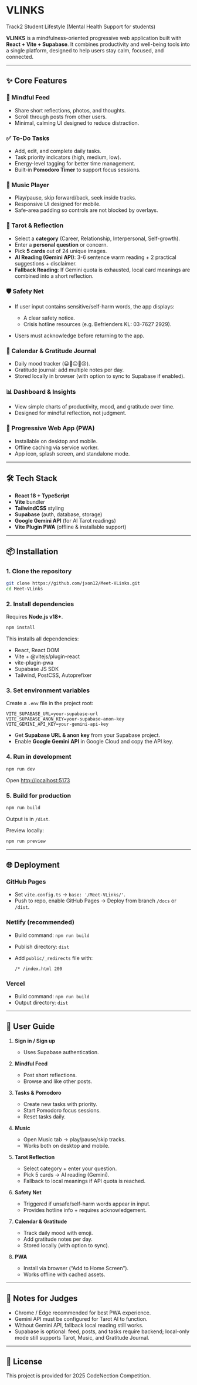 # VLINKS 
Track2 Student Lifestyle (Mental Health Support for students)

**VLINKS** is a mindfulness-oriented progressive web application built with **React + Vite + Supabase**.
It combines productivity and well-being tools into a single platform, designed to help users stay calm, focused, and connected.

---

## ✨ Core Features

### 📰 Mindful Feed

* Share short reflections, photos, and thoughts.
* Scroll through posts from other users.
* Minimal, calming UI designed to reduce distraction.

### ✅ To-Do Tasks

* Add, edit, and complete daily tasks.
* Task priority indicators (high, medium, low).
* Energy-level tagging for better time management.
* Built-in **Pomodoro Timer** to support focus sessions.

### 🎵 Music Player

* Play/pause, skip forward/back, seek inside tracks.
* Responsive UI designed for mobile.
* Safe-area padding so controls are not blocked by overlays.

### 🔮 Tarot & Reflection

* Select a **category** (Career, Relationship, Interpersonal, Self-growth).
* Enter a **personal question** or concern.
* Pick **5 cards** out of 24 unique images.
* **AI Reading (Gemini API)**: 3-6 sentence warm reading + 2 practical suggestions + disclaimer.
* **Fallback Reading**: If Gemini quota is exhausted, local card meanings are combined into a short reflection.

### 🛡️ Safety Net

* If user input contains sensitive/self-harm words, the app displays:

  * A clear safety notice.
  * Crisis hotline resources (e.g. Befrienders KL: 03-7627 2929).
* Users must acknowledge before returning to the app.

### 📅 Calendar & Gratitude Journal

* Daily mood tracker (😀🙂😐🙁😢).
* Gratitude journal: add multiple notes per day.
* Stored locally in browser (with option to sync to Supabase if enabled).

### 📊 Dashboard & Insights

* View simple charts of productivity, mood, and gratitude over time.
* Designed for mindful reflection, not judgment.

### 📱 Progressive Web App (PWA)

* Installable on desktop and mobile.
* Offline caching via service worker.
* App icon, splash screen, and standalone mode.

---

## 🛠️ Tech Stack

* **React 18 + TypeScript**
* **Vite** bundler
* **TailwindCSS** styling
* **Supabase** (auth, database, storage)
* **Google Gemini API** (for AI Tarot readings)
* **Vite Plugin PWA** (offline & installable support)

---

## 📦 Installation

### 1. Clone the repository

```bash
git clone https://github.com/jxon12/Meet-VLinks.git
cd Meet-VLinks
```

### 2. Install dependencies

Requires **Node.js v18+**.

```bash
npm install
```

This installs all dependencies:

* React, React DOM
* Vite + @vitejs/plugin-react
* vite-plugin-pwa
* Supabase JS SDK
* Tailwind, PostCSS, Autoprefixer

### 3. Set environment variables

Create a `.env` file in the project root:

```env
VITE_SUPABASE_URL=your-supabase-url
VITE_SUPABASE_ANON_KEY=your-supabase-anon-key
VITE_GEMINI_API_KEY=your-gemini-api-key
```

* Get **Supabase URL & anon key** from your Supabase project.
* Enable **Google Gemini API** in Google Cloud and copy the API key.

### 4. Run in development

```bash
npm run dev
```

Open [http://localhost:5173](http://localhost:5173)

### 5. Build for production

```bash
npm run build
```

Output is in `/dist`.

Preview locally:

```bash
npm run preview
```

---

## 🌐 Deployment

### GitHub Pages

* Set `vite.config.ts` → `base: '/Meet-VLinks/'`.
* Push to repo, enable GitHub Pages → Deploy from branch `/docs` or `/dist`.

### Netlify (recommended)

* Build command: `npm run build`
* Publish directory: `dist`
* Add `public/_redirects` file with:

  ```
  /* /index.html 200
  ```

### Vercel

* Build command: `npm run build`
* Output directory: `dist`

---

## 📖 User Guide

1. **Sign in / Sign up**

   * Uses Supabase authentication.

2. **Mindful Feed**

   * Post short reflections.
   * Browse and like other posts.

3. **Tasks & Pomodoro**

   * Create new tasks with priority.
   * Start Pomodoro focus sessions.
   * Reset tasks daily.

4. **Music**

   * Open Music tab → play/pause/skip tracks.
   * Works both on desktop and mobile.

5. **Tarot Reflection**

   * Select category + enter your question.
   * Pick 5 cards → AI reading (Gemini).
   * Fallback to local meanings if API quota is reached.

6. **Safety Net**

   * Triggered if unsafe/self-harm words appear in input.
   * Provides hotline info + requires acknowledgement.

7. **Calendar & Gratitude**

   * Track daily mood with emoji.
   * Add gratitude notes per day.
   * Stored locally (with option to sync).

8. **PWA**

   * Install via browser (“Add to Home Screen”).
   * Works offline with cached assets.

---

## 📌 Notes for Judges

* Chrome / Edge recommended for best PWA experience.
* Gemini API must be configured for Tarot AI to function.
* Without Gemini API, fallback local reading still works.
* Supabase is optional: feed, posts, and tasks require backend; local-only mode still supports Tarot, Music, and Gratitude Journal.

---

## 📄 License

This project is provided for 2025 CodeNection Competition.




